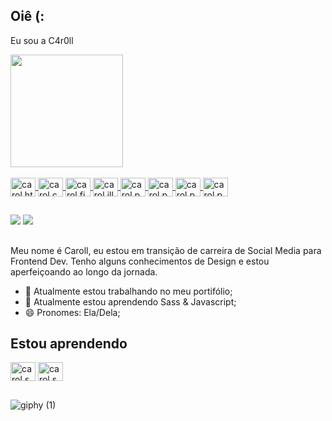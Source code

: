 ## Oiê (: 
Eu sou a C4r0ll 

<div>
<a href="https://github.com/carollcorrea">
<img height="180em" src="https://github-readme-stats.vercel.app/api?username=carollcorrea&show_icons=true&theme=dracula&include_all_commits=true&count_private=true"/>
</div>
  
 <div style="display: inline_block"><br>
   
  <img align="center" alt="carol.html5" height="30" width="40" src="https://cdn.jsdelivr.net/gh/devicons/devicon/icons/html5/html5-original.svg" />
  <img align="center" alt="carol.css3" height="30" width="40" src="https://cdn.jsdelivr.net/gh/devicons/devicon/icons/css3/css3-original.svg" />   
  <img align="center" alt="carol.figma" height="30" width="40" src="https://cdn.jsdelivr.net/gh/devicons/devicon/icons/figma/figma-original.svg" />
  <img align="center" alt="carol.illustrator" height="30" width="40" src="https://cdn.jsdelivr.net/gh/devicons/devicon/icons/illustrator/illustrator-line.svg" />
  <img align="center" alt="carol.photoshop" height="30" width="40" src="https://cdn.jsdelivr.net/gh/devicons/devicon/icons/photoshop/photoshop-plain.svg" />
  <img align="center" alt="carol.photoshop" height="30" width="40" src="https://cdn.jsdelivr.net/gh/devicons/devicon/icons/javascript/javascript-plain.svg" />
  <img align="center" alt="carol.photoshop" height="30" width="40" src="https://cdn.jsdelivr.net/gh/devicons/devicon/icons/jquery/jquery-original.svg" />
  <img align="center" alt="carol.photoshop" height="30" width="40" <img src="https://cdn.jsdelivr.net/gh/devicons/devicon/icons/react/react-original.svg" /> 
 
   ##
   <div>
     <a href = "mailto:correa.carollina@gmail.com"><img src="https://img.shields.io/badge/-Gmail-%23333?style=for-the-badge&logo=gmail&logoColor=white" target="_blank"></a>
     <a href="https://www.linkedin.com/in/anacaroll" target="_blank"><img src="https://img.shields.io/badge/-LinkedIn-%230077B5?style=for-the-badge&logo=linkedin&logoColor=white" target="_blank"></a> 
   </div>
   
  ##
   
   
   
Meu nome é Caroll, eu estou em transição de carreira de Social Media para Frontend Dev. Tenho alguns conhecimentos de Design e estou aperfeiçoando ao longo da jornada.

- 🔭 Atualmente estou trabalhando no meu portifólio;
- 🌱 Atualmente estou aprendendo Sass & Javascript;
- 😄 Pronomes: Ela/Dela;
   
   
   
   
   
## Estou aprendendo 

<img align="center" alt="carol.sass" height="30" width="40" src="https://cdn.jsdelivr.net/gh/devicons/devicon/icons/typescript/typescript-plain.svg" />
<img align="center" alt="carol.saas" height="30" width="40" src="https://cdn.jsdelivr.net/gh/devicons/devicon/icons/sass/sass-original.svg" />
   
   ##
   ![giphy (1)](https://user-images.githubusercontent.com/22200249/159599833-80ac07ee-f8e2-4a55-b6ca-cea2c46d48d9.gif)



